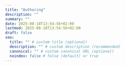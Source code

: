 ```yaml
---
title: "Authoring"
description: ""
summary: ""
date: 2025-08-18T13:54:56+02:00
lastmod: 2025-08-18T13:54:56+02:00
draft: false
seo:
  title: "" # custom title (optional)
  description: "" # custom description (recommended)
  canonical: "" # custom canonical URL (optional)
  noindex: false # false (default) or true
---
```

